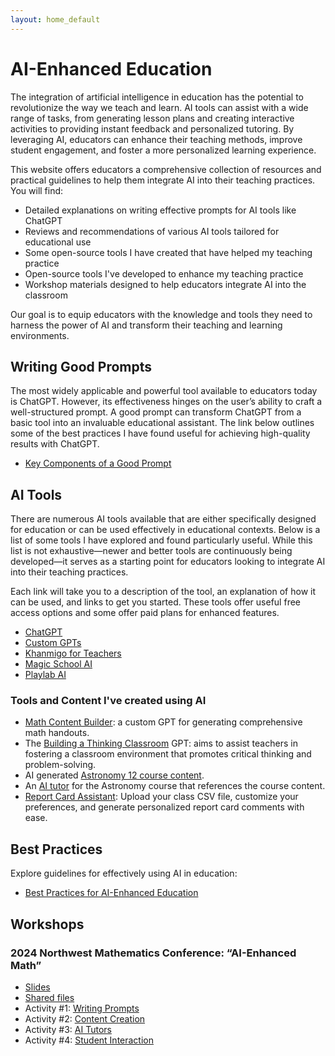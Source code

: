 ```yaml
---
layout: home_default
---
```


# AI-Enhanced Education

The integration of artificial intelligence in education has the potential to revolutionize the way we teach and learn. AI tools can assist with a wide range of tasks, from generating lesson plans and creating interactive activities to providing instant feedback and personalized tutoring. By leveraging AI, educators can enhance their teaching methods, improve student engagement, and foster a more personalized learning experience.

This website offers educators a comprehensive collection of resources and practical guidelines to help them integrate AI into their teaching practices. You will find:

- Detailed explanations on writing effective prompts for AI tools like ChatGPT  
- Reviews and recommendations of various AI tools tailored for educational use  
- Some open-source tools I have created that have helped my teaching practice
- Open-source tools I've developed to enhance my teaching practice
- Workshop materials designed to help educators integrate AI into the classroom

Our goal is to equip educators with the knowledge and tools they need to harness the power of AI and transform their teaching and learning environments.

## Writing Good Prompts

The most widely applicable and powerful tool available to educators today is ChatGPT. However, its effectiveness hinges on the user’s ability to craft a well-structured prompt. A good prompt can transform ChatGPT from a basic tool into an invaluable educational assistant. The link below outlines some of the best practices I have found useful for achieving high-quality results with ChatGPT.

- [Key Components of a Good Prompt](./md_files/writing_prompts.html)

## AI Tools

There are numerous AI tools available that are either specifically designed for education or can be used effectively in educational contexts. Below is a list of some tools I have explored and found particularly useful. While this list is not exhaustive—newer and better tools are continuously being developed—it serves as a starting point for educators looking to integrate AI into their teaching practices.

Each link will take you to a description of the tool, an explanation of how it can be used, and links to get you started. These tools offer useful free access options and some offer paid plans for enhanced features.

- [ChatGPT](./md_files/ChatGPT.html)
- [Custom GPTs](./md_files/custom_GPTs.html)
- [Khanmigo for Teachers](./md_files/Khanmigo_for_teachers.html)
- [Magic School AI](./md_files/MagicSchoolAI.html)
- [Playlab AI](./md_files/PlaylabAI.html)

### Tools and Content I've created using AI

- [Math Content Builder](https://chatgpt.com/g/g-38NiEiNWQ-math-content-builder): a custom GPT for generating comprehensive math handouts. 
- The [Building a Thinking Classroom](https://chatgpt.com/g/g-DTEvkoQnU-building-thinking-classrooms) GPT: aims to assist teachers in fostering a classroom environment that promotes critical thinking and problem-solving.
- AI generated [Astronomy 12 course content](https://teaghan.github.io/astronomy-12/).
- An [AI tutor](https://teaghan-educational-prompt-engineering-tutormain-dkogwm.streamlit.app/) for the Astronomy course that references the course content.
- [Report Card Assistant](https://teaghan-educational-prompt-engineer-report-commentermain-vgh7ws.streamlit.app/): Upload your class CSV file, customize your preferences, and generate personalized report card comments with ease.

## Best Practices

Explore guidelines for effectively using AI in education:

- [Best Practices for AI-Enhanced Education](./md_files/best_practices.html)

## Workshops

### 2024 Northwest Mathematics Conference: “AI-Enhanced Math”

* [Slides](https://docs.google.com/presentation/d/1XvLK6Q0WnCPZN0WmOnhzYU0xC_AZ0TxBp1ujS4tirCw/edit?usp=sharing)
* [Shared files](https://drive.google.com/drive/folders/1GMYNcPfXtmcpKr8q8RwdVeR0MNhMyUSB?usp=drive_link)
* Activity #1: [Writing Prompts](./md_files/Activity_1.html)
* Activity #2: [Content Creation](./md_files/Activity_2.html)
* Activity #3: [AI Tutors](./md_files/Activity_3.html)
* Activity #4: [Student Interaction](./md_files/Activity_4.html)
